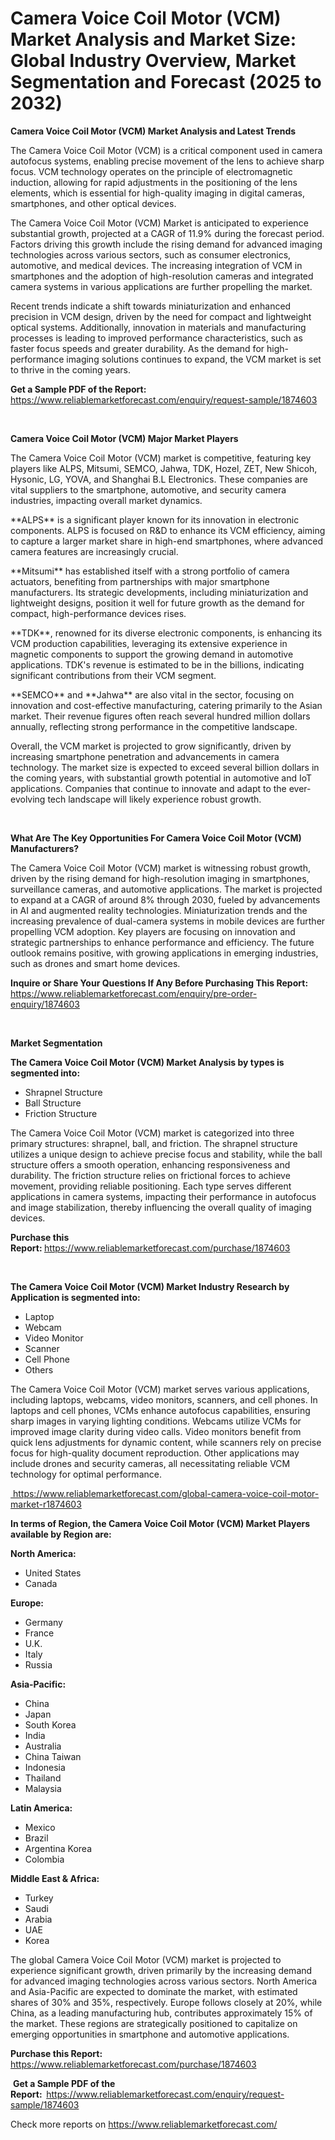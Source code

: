 <p><h1>Camera Voice Coil Motor (VCM) Market Analysis and Market Size: Global Industry Overview, Market Segmentation and Forecast (2025 to 2032)</h1></p><p><strong>Camera Voice Coil Motor (VCM) Market Analysis and Latest Trends</strong></p>
<p><p>The Camera Voice Coil Motor (VCM) is a critical component used in camera autofocus systems, enabling precise movement of the lens to achieve sharp focus. VCM technology operates on the principle of electromagnetic induction, allowing for rapid adjustments in the positioning of the lens elements, which is essential for high-quality imaging in digital cameras, smartphones, and other optical devices.</p><p>The Camera Voice Coil Motor (VCM) Market is anticipated to experience substantial growth, projected at a CAGR of 11.9% during the forecast period. Factors driving this growth include the rising demand for advanced imaging technologies across various sectors, such as consumer electronics, automotive, and medical devices. The increasing integration of VCM in smartphones and the adoption of high-resolution cameras and integrated camera systems in various applications are further propelling the market.</p><p>Recent trends indicate a shift towards miniaturization and enhanced precision in VCM design, driven by the need for compact and lightweight optical systems. Additionally, innovation in materials and manufacturing processes is leading to improved performance characteristics, such as faster focus speeds and greater durability. As the demand for high-performance imaging solutions continues to expand, the VCM market is set to thrive in the coming years.</p></p>
<p><strong>Get a Sample PDF of the Report:&nbsp;</strong> <a href="https://www.reliablemarketforecast.com/enquiry/request-sample/1874603?utm_campaign=2467&utm_medium=2&utm_source=Github&utm_content=ia&utm_term=13022025&utm_id=camera-voice-coil-motor-vcm">https://www.reliablemarketforecast.com/enquiry/request-sample/1874603</a></p>
<p>&nbsp;</p>
<p><strong>Camera Voice Coil Motor (VCM) Major Market Players</strong></p>
<p><p>The Camera Voice Coil Motor (VCM) market is competitive, featuring key players like ALPS, Mitsumi, SEMCO, Jahwa, TDK, Hozel, ZET, New Shicoh, Hysonic, LG, YOVA, and Shanghai B.L Electronics. These companies are vital suppliers to the smartphone, automotive, and security camera industries, impacting overall market dynamics.</p><p>**ALPS** is a significant player known for its innovation in electronic components. ALPS is focused on R&D to enhance its VCM efficiency, aiming to capture a larger market share in high-end smartphones, where advanced camera features are increasingly crucial. </p><p>**Mitsumi** has established itself with a strong portfolio of camera actuators, benefiting from partnerships with major smartphone manufacturers. Its strategic developments, including miniaturization and lightweight designs, position it well for future growth as the demand for compact, high-performance devices rises.</p><p>**TDK**, renowned for its diverse electronic components, is enhancing its VCM production capabilities, leveraging its extensive experience in magnetic components to support the growing demand in automotive applications. TDK's revenue is estimated to be in the billions, indicating significant contributions from their VCM segment.</p><p>**SEMCO** and **Jahwa** are also vital in the sector, focusing on innovation and cost-effective manufacturing, catering primarily to the Asian market. Their revenue figures often reach several hundred million dollars annually, reflecting strong performance in the competitive landscape.</p><p>Overall, the VCM market is projected to grow significantly, driven by increasing smartphone penetration and advancements in camera technology. The market size is expected to exceed several billion dollars in the coming years, with substantial growth potential in automotive and IoT applications. Companies that continue to innovate and adapt to the ever-evolving tech landscape will likely experience robust growth.</p></p>
<p>&nbsp;</p>
<p><strong>What Are The Key Opportunities For Camera Voice Coil Motor (VCM) Manufacturers?</strong></p>
<p><p>The Camera Voice Coil Motor (VCM) market is witnessing robust growth, driven by the rising demand for high-resolution imaging in smartphones, surveillance cameras, and automotive applications. The market is projected to expand at a CAGR of around 8% through 2030, fueled by advancements in AI and augmented reality technologies. Miniaturization trends and the increasing prevalence of dual-camera systems in mobile devices are further propelling VCM adoption. Key players are focusing on innovation and strategic partnerships to enhance performance and efficiency. The future outlook remains positive, with growing applications in emerging industries, such as drones and smart home devices.</p></p>
<p><strong>Inquire or Share Your Questions If Any Before Purchasing This Report:</strong> <a href="https://www.reliablemarketforecast.com/enquiry/pre-order-enquiry/1874603?utm_campaign=2467&utm_medium=2&utm_source=Github&utm_content=ia&utm_term=13022025&utm_id=camera-voice-coil-motor-vcm">https://www.reliablemarketforecast.com/enquiry/pre-order-enquiry/1874603</a></p>
<p>&nbsp;</p>
<p><strong>Market Segmentation</strong></p>
<p><strong>The Camera Voice Coil Motor (VCM) Market Analysis by types is segmented into:</strong></p>
<p><ul><li>Shrapnel Structure</li><li>Ball Structure</li><li>Friction Structure</li></ul></p>
<p><p>The Camera Voice Coil Motor (VCM) market is categorized into three primary structures: shrapnel, ball, and friction. The shrapnel structure utilizes a unique design to achieve precise focus and stability, while the ball structure offers a smooth operation, enhancing responsiveness and durability. The friction structure relies on frictional forces to achieve movement, providing reliable positioning. Each type serves different applications in camera systems, impacting their performance in autofocus and image stabilization, thereby influencing the overall quality of imaging devices.</p></p>
<p><strong>Purchase this Report:&nbsp;</strong><a href="https://www.reliablemarketforecast.com/purchase/1874603?utm_campaign=2467&utm_medium=2&utm_source=Github&utm_content=ia&utm_term=13022025&utm_id=camera-voice-coil-motor-vcm">https://www.reliablemarketforecast.com/purchase/1874603</a></p>
<p>&nbsp;</p>
<p><strong>The Camera Voice Coil Motor (VCM) Market Industry Research by Application is segmented into:</strong></p>
<p><ul><li>Laptop</li><li>Webcam</li><li>Video Monitor</li><li>Scanner</li><li>Cell Phone</li><li>Others</li></ul></p>
<p><p>The Camera Voice Coil Motor (VCM) market serves various applications, including laptops, webcams, video monitors, scanners, and cell phones. In laptops and cell phones, VCMs enhance autofocus capabilities, ensuring sharp images in varying lighting conditions. Webcams utilize VCMs for improved image clarity during video calls. Video monitors benefit from quick lens adjustments for dynamic content, while scanners rely on precise focus for high-quality document reproduction. Other applications may include drones and security cameras, all necessitating reliable VCM technology for optimal performance.</p></p>
<p><a href="https://www.reliablemarketforecast.com/global-camera-voice-coil-motor-market-r1874603?utm_campaign=2467&utm_medium=2&utm_source=Github&utm_content=ia&utm_term=13022025&utm_id=camera-voice-coil-motor-vcm">&nbsp;https://www.reliablemarketforecast.com/global-camera-voice-coil-motor-market-r1874603</a></p>
<p><strong>In terms of Region, the Camera Voice Coil Motor (VCM) Market Players available by Region are:</strong></p>
<p>
    <p> <strong> North America: </strong>
        <ul>
            <li>United States</li>
            <li>Canada</li>
        </ul>
        </p> 
    <p> <strong> Europe: </strong>
        <ul>
            <li>Germany</li>
            <li>France</li>
            <li>U.K.</li>
            <li>Italy</li>
            <li>Russia</li>
        </ul>
        </p> 
    <p> <strong> Asia-Pacific: </strong>
        <ul>
            <li>China</li>
            <li>Japan</li>
            <li>South Korea</li>
            <li>India</li>
            <li>Australia</li>
            <li>China Taiwan</li>
            <li>Indonesia</li>
            <li>Thailand</li>
            <li>Malaysia</li>
        </ul>
        </p> 
    <p> <strong> Latin America: </strong>
        <ul>
            <li>Mexico</li>
            <li>Brazil</li>
            <li>Argentina Korea</li>
            <li>Colombia</li>
        </ul>
        </p> 
    <p> <strong> Middle East & Africa: </strong>
        <ul>
            <li>Turkey</li>
            <li>Saudi</li>
            <li>Arabia</li>
            <li>UAE</li>
            <li>Korea</li>
        </ul>
    </p>
    </p>
<p><p>The global Camera Voice Coil Motor (VCM) market is projected to experience significant growth, driven primarily by the increasing demand for advanced imaging technologies across various sectors. North America and Asia-Pacific are expected to dominate the market, with estimated shares of 30% and 35%, respectively. Europe follows closely at 20%, while China, as a leading manufacturing hub, contributes approximately 15% of the market. These regions are strategically positioned to capitalize on emerging opportunities in smartphone and automotive applications.</p></p>
<p><strong>Purchase this Report: </strong><a href="https://www.reliablemarketforecast.com/purchase/1874603?utm_campaign=2467&utm_medium=2&utm_source=Github&utm_content=ia&utm_term=13022025&utm_id=camera-voice-coil-motor-vcm">https://www.reliablemarketforecast.com/purchase/1874603</a></p>
<p>&nbsp;<strong>Get a Sample PDF of the Report:&nbsp;&nbsp;</strong><a href="https://www.reliablemarketforecast.com/enquiry/request-sample/1874603?utm_campaign=2467&utm_medium=2&utm_source=Github&utm_content=ia&utm_term=13022025&utm_id=camera-voice-coil-motor-vcm">https://www.reliablemarketforecast.com/enquiry/request-sample/1874603</a></p>
<p><strong></strong></p>
<p>Check more reports on <a href="https://www.reliablemarketforecast.com/?utm_campaign=2467&utm_medium=2&utm_source=Github&utm_content=ia&utm_term=13022025&utm_id=camera-voice-coil-motor-vcm">https://www.reliablemarketforecast.com/</a></p>